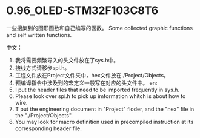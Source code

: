 # 0.96_OLED-STM32F103C8T6

一些搜集到的图形函数和自己编写的函数。
Some collected graphic functions and self written functions.

中文：
1. 我将需要频繁导入的头文件放在了sys.h中。
2. 接线方式请移步spi.h。
3. 工程文件放在Project文件夹中，hex文件放在./Project/Objects。
4. 预编译指令中涉及到的宏定义一般写在对应的头文件中。
en:
1. I put the header files that need to be imported frequently in sys.h.
2. Please look over spi.h to pick up imformation whitch is about how to wire.
3. T put the engineering document in "Project" floder, and the "hex" file in the "./Project/Objects".
4. You may look for macro definition used in precompiled instruction at its corresponding header file.
